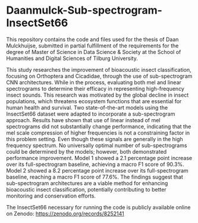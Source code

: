# Daanmulck-Sub-spectrogram-InsectSet66
This repository contains the code and files used for the thesis of Daan Mulckhuijse, submitted in partial fulfillment of the requirements for the degree of Master of Science in Data Science & Society at the School of Humanities and Digital Sciences of Tilburg University.

This study researches the improvement of bioacoustic insect classification, focusing on Orthoptera and Cicadidae, through the use of sub-spectrogram CNN architectures. While in the process, evaluating both mel and linear spectrograms to determine their efficacy in representing high-frequency insect sounds. This research was motivated by the global decline in insect populations, which threatens ecosystem functions that are essential for human health and survival. Two state-of-the-art models using the InsectSet66 dataset were adapted to incorporate a sub-spectrogram approach. Results have shown that use of linear instead of mel spectrograms did not substantially change performance, indicating that the mel scale compression of higher frequencies is not a constraining factor in this problem setting. Even though these signals are generally in the high frequency spectrum. No universally optimal number of sub-spectrograms could be determined by the models; however, both demonstrated performance improvement. Model 1 showed a 2.1 percentage point increase over its full-spectrogram baseline, achieving a macro F1 score of 90.3%. Model 2 showed a 8.2 percentage point increase over its full-spectrogram baseline, reaching a macro F1 score of 77.6%. The findings suggest that sub-spectrogram architectures are a viable method for enhancing bioacoustic insect classification, potentially contributing to better monitoring and conservation efforts.

The InsectSet66 necessary for running the code is publicly available online on Zenodo: https://zenodo.org/records/8252141
